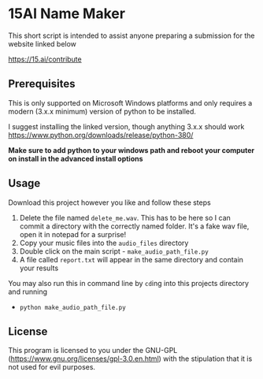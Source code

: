 # 15AI Name Maker

This short script is intended to assist anyone preparing a submission for the 
website linked below

https://15.ai/contribute

## Prerequisites

This is only supported on Microsoft Windows platforms and only requires a modern (3.x.x minimum) version of python to be 
installed. 

I suggest installing the linked version, though anything 3.x.x should work
https://www.python.org/downloads/release/python-380/

**Make sure to add python to your windows path and reboot your computer on install
in the advanced install options**

## Usage

Download this project however you like and follow these steps

1) Delete the file named `delete_me.wav`. This has to be here so I can commit a directory with the correctly named folder. 
   It's a fake wav file, open it in notepad for a surprise!
1) Copy your music files into the `audio_files` directory
2) Double click on the main script - `make_audio_path_file.py`
3) A file called `report.txt` will appear in the same directory and contain your results

You may also run this in command line by `cd`ing into this projects directory and running

* `python make_audio_path_file.py`

## License

This program is licensed to you under the GNU-GPL (https://www.gnu.org/licenses/gpl-3.0.en.html) with the
stipulation that it is not used for evil purposes.
